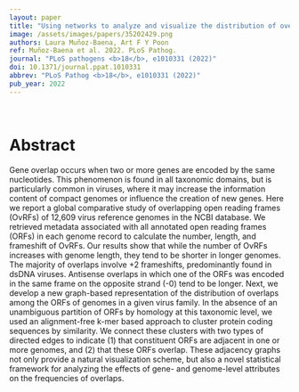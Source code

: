 ```yaml
---
layout: paper
title: "Using networks to analyze and visualize the distribution of overlapping genes in virus genomes."
image: /assets/images/papers/35202429.png
authors: Laura Muñoz-Baena, Art F Y Poon
ref: Muñoz-Baena et al. 2022. PLoS Pathog.
journal: "PLoS pathogens <b>18</b>, e1010331 (2022)"
doi: 10.1371/journal.ppat.1010331
abbrev: "PLoS Pathog <b>18</b>, e1010331 (2022)"
pub_year: 2022
---
```


<br />
<div data-badge-popover="right" data-badge-type="donut" data-pmid="35202429" data-hide-no-mentions="true" class="altmetric-embed"></div>

# Abstract

Gene overlap occurs when two or more genes are encoded by the same nucleotides. This phenomenon is found in all taxonomic domains, but is particularly common in viruses, where it may increase the information content of compact genomes or influence the creation of new genes. Here we report a global comparative study of overlapping open reading frames (OvRFs) of 12,609 virus reference genomes in the NCBI database. We retrieved metadata associated with all annotated open reading frames (ORFs) in each genome record to calculate the number, length, and frameshift of OvRFs. Our results show that while the number of OvRFs increases with genome length, they tend to be shorter in longer genomes. The majority of overlaps involve +2 frameshifts, predominantly found in dsDNA viruses. Antisense overlaps in which one of the ORFs was encoded in the same frame on the opposite strand (-0) tend to be longer. Next, we develop a new graph-based representation of the distribution of overlaps among the ORFs of genomes in a given virus family. In the absence of an unambiguous partition of ORFs by homology at this taxonomic level, we used an alignment-free k-mer based approach to cluster protein coding sequences by similarity. We connect these clusters with two types of directed edges to indicate (1) that constituent ORFs are adjacent in one or more genomes, and (2) that these ORFs overlap. These adjacency graphs not only provide a natural visualization scheme, but also a novel statistical framework for analyzing the effects of gene- and genome-level attributes on the frequencies of overlaps.

